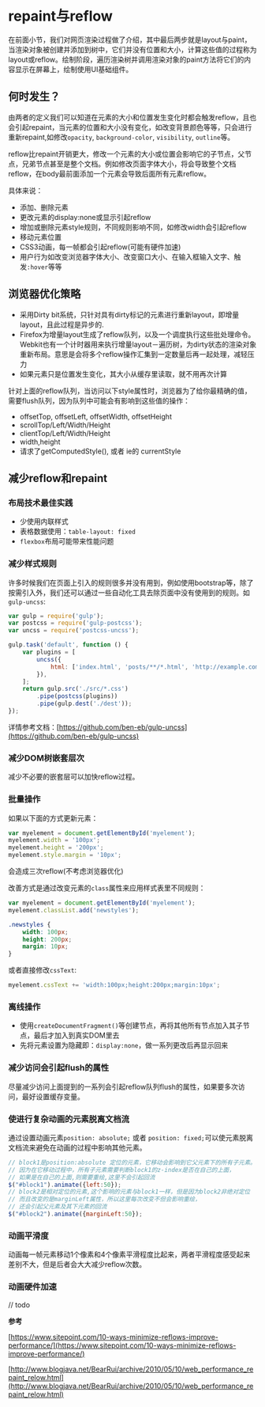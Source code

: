# repaint与reflow
在前面小节，我们对网页渲染过程做了介绍，其中最后两步就是layout与paint，当渲染对象被创建并添加到树中，它们并没有位置和大小，计算这些值的过程称为layout或reflow。绘制阶段，遍历渲染树并调用渲染对象的paint方法将它们的内容显示在屏幕上，绘制使用UI基础组件。
## 何时发生？
由两者的定义我们可以知道在元素的大小和位置发生变化时都会触发reflow，且也会引起repaint，当元素的位置和大小没有变化，如改变背景颜色等等，只会进行重新repaint,如修改`opacity`, `background-color`, `visibility`, `outline`等。

reflow比repaint开销更大，修改一个元素的大小或位置会影响它的子节点，父节点，兄弟节点甚至是整个文档。例如修改页面字体大小，将会导致整个文档reflow，在body最前面添加一个元素会导致后面所有元素reflow。

具体来说：
* 添加、删除元素
* 更改元素的display:none或显示引起reflow
* 增加或删除元素style规则，不同规则影响不同，如修改width会引起reflow
* 移动元素位置
* CSS3动画，每一帧都会引起reflow(可能有硬件加速)
* 用户行为如改变浏览器字体大小、改变窗口大小、在输入框输入文字、触发`:hover`等等

## 浏览器优化策略

* 采用Dirty bit系统，只针对具有dirty标记的元素进行重新layout，即增量layout，且此过程是异步的.
* Firefox为增量layout生成了reflow队列，以及一个调度执行这些批处理命令。Webkit也有一个计时器用来执行增量layout－遍历树，为dirty状态的渲染对象重新布局。意思是会将多个reflow操作汇集到一定数量后再一起处理，减轻压力
* 如果元素只是位置发生变化，其大小从缓存里读取，就不用再次计算

针对上面的reflow队列，当访问以下style属性时，浏览器为了给你最精确的值，需要flush队列，因为队列中可能会有影响到这些值的操作：

* offsetTop, offsetLeft, offsetWidth, offsetHeight
* scrollTop/Left/Width/Height
* clientTop/Left/Width/Height
* width,height
* 请求了getComputedStyle(), 或者 ie的 currentStyle

## 减少reflow和repaint

### 布局技术最佳实践
* 少使用内联样式
* 表格数据使用：`table-layout: fixed`
* `flexbox`布局可能带来性能问题

### 减少样式规则
许多时候我们在页面上引入的规则很多并没有用到，例如使用bootstrap等，除了按需引入外，我们还可以通过一些自动化工具去除页面中没有使用到的规则。如`gulp-uncss`:

```js
var gulp = require('gulp');
var postcss = require('gulp-postcss');
var uncss = require('postcss-uncss');

gulp.task('default', function () {
    var plugins = [
        uncss({
            html: ['index.html', 'posts/**/*.html', 'http://example.com']
        }),
    ];
    return gulp.src('./src/*.css')
        .pipe(postcss(plugins))
        .pipe(gulp.dest('./dest'));
});
```
详情参考文档：[https://github.com/ben-eb/gulp-uncss](https://github.com/ben-eb/gulp-uncss)

### 减少DOM树嵌套层次
减少不必要的嵌套层可以加快reflow过程。

### 批量操作
如果以下面的方式更新元素：
```js
var myelement = document.getElementById('myelement');
myelement.width = '100px';
myelement.height = '200px';
myelement.style.margin = '10px';
```
会造成三次reflow(不考虑浏览器优化)

改善方式是通过改变元素的`class`属性来应用样式表里不同规则：
```js
var myelement = document.getElementById('myelement');
myelement.classList.add('newstyles');
```
```css
.newstyles {
	width: 100px;
	height: 200px;
	margin: 10px;
}

```
或者直接修改`cssText`:
```js
myelement.cssText += 'width:100px;height:200px;margin:10px';
```

### 离线操作

* 使用`createDocumentFragment()`等创建节点，再将其他所有节点加入其子节点，最后才加入到真实DOM里去
* 先将元素设置为隐藏即：`display:none`，做一系列更改后再显示回来

### 减少访问会引起flush的属性
尽量减少访问上面提到的一系列会引起reflow队列flush的属性，如果要多次访问，最好设置缓存变量。

### 使进行复杂动画的元素脱离文档流
通过设置动画元素`position: absolute;` 或者 `position: fixed;`可以使元素脱离文档流来避免在动画的过程中影响其他元素。

```js
// block1是position:absolute 定位的元素，它移动会影响到它父元素下的所有子元素。
// 因为在它移动过程中，所有子元素需要判断block1的z-index是否在自己的上面，
// 如果是在自己的上面,则需要重绘,这里不会引起回流
$("#block1").animate({left:50});
// block2是相对定位的元素,这个影响的元素与block1一样，但是因为block2非绝对定位
// 而且改变的是marginLeft属性，所以这里每次改变不但会影响重绘，
// 还会引起父元素及其下元素的回流
$("#block2").animate({marginLeft:50});
```

### 动画平滑度

动画每一帧元素移动1个像素和4个像素平滑程度比起来，两者平滑程度感受起来差别不大，但是后者会大大减少reflow次数。

### 动画硬件加速
// todo


**参考**

[https://www.sitepoint.com/10-ways-minimize-reflows-improve-performance/](https://www.sitepoint.com/10-ways-minimize-reflows-improve-performance/)

[http://www.blogjava.net/BearRui/archive/2010/05/10/web_performance_repaint_relow.html](http://www.blogjava.net/BearRui/archive/2010/05/10/web_performance_repaint_relow.html)